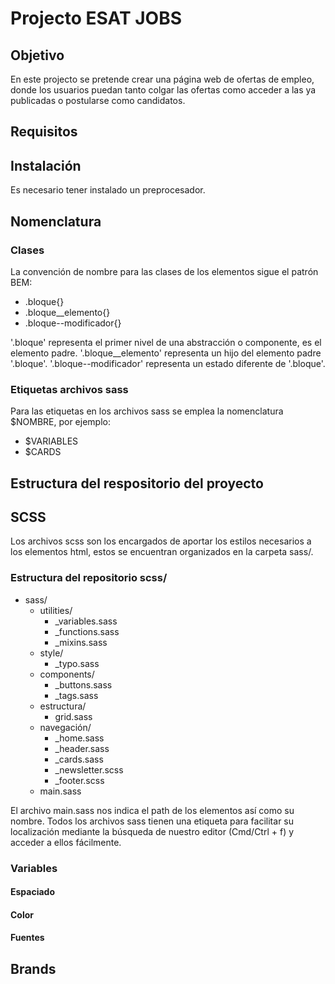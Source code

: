 # **Projecto ESAT JOBS**

## **Objetivo**

En este projecto se pretende crear una página web de ofertas de empleo, donde los usuarios puedan tanto colgar las ofertas como acceder a las ya publicadas o postularse como candidatos.

## **Requisitos**

<!-- 
    Aquí van los requisitos o queda claro con el objetivo? 
-->

## **Instalación**

Es necesario tener instalado un preprocesador.

## **Nomenclatura**

### **Clases**

La convención de nombre para las clases de los elementos sigue el patrón BEM:

- .bloque{}
- .bloque__elemento{}
- .bloque--modificador{}

'.bloque' representa el primer nivel de una abstracción o componente, es el elemento padre.
'.bloque__elemento' representa un hijo del elemento padre '.bloque'.
'.bloque--modificador' representa un estado diferente de '.bloque'.

<!-- Ejemplo sacado del proyecto -->

### **Etiquetas archivos sass**

Para las etiquetas en los archivos sass se emplea la nomenclatura $NOMBRE, por ejemplo:

- $VARIABLES
- $CARDS

## **Estructura del respositorio del proyecto**

<!-- Estructura del repositorio -->

## **SCSS**

Los archivos scss son los encargados de aportar los estilos necesarios a los elementos html, estos se encuentran organizados en la carpeta sass/.

### **Estructura del repositorio scss/**

<!-- Pendiente de revisión -->

- sass/
  - utilities/
    - _variables.sass
    - _functions.sass
    - _mixins.sass
  - style/
    - _typo.sass
  - components/
    - _buttons.sass
    - _tags.sass
  - estructura/
    - grid.sass
  - navegación/
    - _home.sass
    - _header.sass
    - _cards.sass
    - _newsletter.scss
    - _footer.scss
  - main.sass

El archivo main.sass nos indica el path de los elementos así como su nombre. Todos los archivos sass tienen una etiqueta para facilitar su localización mediante la búsqueda de nuestro editor (Cmd/Ctrl + f) y acceder a ellos fácilmente.

### **Variables**

#### **Espaciado**

#### **Color**

#### **Fuentes**

## **Brands**
